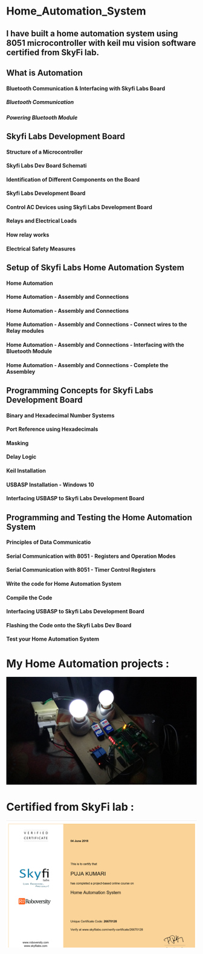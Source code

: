 # Home_Automation_System
## I have built a home automation system using 8051 microcontroller with keil mu vision software certified from SkyFi lab.
## What is Automation
#### Bluetooth Communication & Interfacing with Skyfi Labs Board
##### Bluetooth Communication
##### Powering Bluetooth Module
## Skyfi Labs Development Board
#### Structure of a Microcontroller
#### Skyfi Labs Dev Board Schemati
#### Identification of Different Components on the Board
#### Skyfi Labs Development Board
#### Control AC Devices using Skyfi Labs Development Board
#### Relays and Electrical Loads
#### How relay works	
#### Electrical Safety Measures
## Setup of Skyfi Labs Home Automation System
#### Home Automation
#### Home Automation - Assembly and Connections 
#### Home Automation - Assembly and Connections 
#### Home Automation - Assembly and Connections - Connect wires to the Relay modules
#### Home Automation - Assembly and Connections - Interfacing with the Bluetooth Module 
#### Home Automation - Assembly and Connections - Complete the Assembley 
## Programming Concepts for Skyfi Labs Development Board
#### Binary and Hexadecimal Number Systems 
#### Port Reference using Hexadecimals
#### Masking
#### Delay Logic
#### Keil Installation	
#### USBASP Installation - Windows 10
#### Interfacing USBASP to Skyfi Labs Development Board
## Programming and Testing the Home Automation System
#### Principles of Data Communicatio
#### Serial Communication with 8051 - Registers and Operation Modes
#### Serial Communication with 8051 - Timer Control Registers
#### Write the code for Home Automation System
#### Compile the Code	
#### Interfacing USBASP to Skyfi Labs Development Board
#### Flashing the Code onto the Skyfi Labs Dev Board	
#### Test your Home Automation System
# My Home Automation projects :

![alt text](https://github.com/Puja7629/Home_Automation_System/blob/master/IMG_20180103_144716.jpg)
# Certified from SkyFi lab :
![alt text](https://github.com/Puja7629/Home_Automation_System/blob/master/Puja.Cerificates.png)

